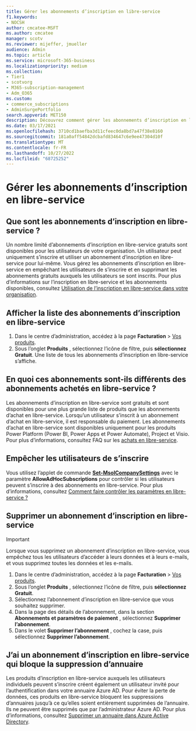 ```yaml
---
title: Gérer les abonnements d’inscription en libre-service
f1.keywords:
- NOCSH
author: cmcatee-MSFT
ms.author: cmcatee
manager: scotv
ms.reviewer: mijeffer, jmueller
audience: Admin
ms.topic: article
ms.service: microsoft-365-business
ms.localizationpriority: medium
ms.collection:
- Tier1
- scotvorg
- M365-subscription-management
- Adm_O365
ms.custom:
- commerce_subscriptions
- AdminSurgePortfolio
search.appverid: MET150
description: Découvrez comment gérer les abonnements d’inscription en libre-service gratuits pour votre organisation.
ms.date: 03/17/2021
ms.openlocfilehash: 3710cd1baefba3d11cfeec0da8bd7a47f38e8160
ms.sourcegitcommit: 181a0aff54842dcbafd834647c6e9ee47304d10f
ms.translationtype: MT
ms.contentlocale: fr-FR
ms.lasthandoff: 10/27/2022
ms.locfileid: "68725252"
---
```

# <a name="manage-self-service-sign-up-subscriptions"></a>Gérer les abonnements d’inscription en libre-service

## <a name="what-are-self-service-sign-up-subscriptions"></a>Que sont les abonnements d’inscription en libre-service ?

Un nombre limité d’abonnements d’inscription en libre-service gratuits sont disponibles pour les utilisateurs de votre organisation. Un utilisateur peut uniquement s’inscrire et utiliser un abonnement d’inscription en libre-service pour lui-même. Vous gérez les abonnements d’inscription en libre-service en empêchant les utilisateurs de s’inscrire et en supprimant les abonnements gratuits auxquels les utilisateurs se sont inscrits. Pour plus d’informations sur l’inscription en libre-service et les abonnements disponibles, consultez [Utilisation de l’inscription en libre-service dans votre organisation](../../admin/misc/self-service-sign-up.md).

## <a name="view-a-list-of-self-service-sign-up-subscriptions"></a>Afficher la liste des abonnements d’inscription en libre-service

1. Dans le centre d’administration, accédez à la page **Facturation** > <a href="https://go.microsoft.com/fwlink/p/?linkid=842054" target="_blank">Vos produits</a>.
2. Sous l’onglet **Produits** , sélectionnez l’icône de filtre, puis **sélectionnez Gratuit**. Une liste de tous les abonnements d’inscription en libre-service s’affiche.

## <a name="how-are-these-subscriptions-different-from-self-service-purchase-subscriptions"></a>En quoi ces abonnements sont-ils différents des abonnements achetés en libre-service ?

Les abonnements d’inscription en libre-service sont gratuits et sont disponibles pour une plus grande liste de produits que les abonnements d’achat en libre-service. Lorsqu’un utilisateur s’inscrit à un abonnement d’achat en libre-service, il est responsable du paiement. Les abonnements d’achat en libre-service sont disponibles uniquement pour les produits Power Platform (Power BI, Power Apps et Power Automate), Project et Visio. Pour plus d’informations, consultez FAQ sur les [achats en libre-service](self-service-purchase-faq.yml).

## <a name="block-users-from-signing-up"></a>Empêcher les utilisateurs de s’inscrire

Vous utilisez l’applet de commande [**Set-MsolCompanySettings**](/powershell/module/msonline/set-msolcompanysettings?preserve-view=true&view=azureadps-1.0) avec le paramètre **AllowAdHocSubscriptions** pour contrôler si les utilisateurs peuvent s’inscrire à des abonnements en libre-service. Pour plus d’informations, consultez [Comment faire contrôler les paramètres en libre-service ?](/azure/active-directory/users-groups-roles/directory-self-service-signup#how-do-i-control-self-service-settings)

## <a name="delete-a-self-service-sign-up-subscription"></a>Supprimer un abonnement d’inscription en libre-service

> [!IMPORTANT]
> Lorsque vous supprimez un abonnement d’inscription en libre-service, vous empêchez tous les utilisateurs d’accéder à leurs données et à leurs e-mails, et vous supprimez toutes les données et les e-mails.

1. Dans le centre d’administration, accédez à la page **Facturation** > <a href="https://go.microsoft.com/fwlink/p/?linkid=842054" target="_blank">Vos produits</a>.
2. Sous l’onglet **Produits** , sélectionnez l’icône de filtre, puis **sélectionnez Gratuit**.
3. Sélectionnez l’abonnement d’inscription en libre-service que vous souhaitez supprimer. 
4. Dans la page des détails de l’abonnement, dans la section **Abonnements et paramètres de paiement** , sélectionnez **Supprimer l’abonnement**.
5. Dans le volet **Supprimer l’abonnement** , cochez la case, puis sélectionnez **Supprimer l’abonnement**.

## <a name="i-have-a-self-service-sign-up-subscription-that-blocks-directory-deletion"></a>J’ai un abonnement d’inscription en libre-service qui bloque la suppression d’annuaire

Les produits d’inscription en libre-service auxquels les utilisateurs individuels peuvent s’inscrire créent également un utilisateur invité pour l’authentification dans votre annuaire Azure AD. Pour éviter la perte de données, ces produits en libre-service bloquent les suppressions d’annuaires jusqu’à ce qu’elles soient entièrement supprimées de l’annuaire. Ils ne peuvent être supprimés que par l’administrateur Azure AD. Pour plus d’informations, consultez [Supprimer un annuaire dans Azure Active Directory](/azure/active-directory/users-groups-roles/directory-delete-howto).
